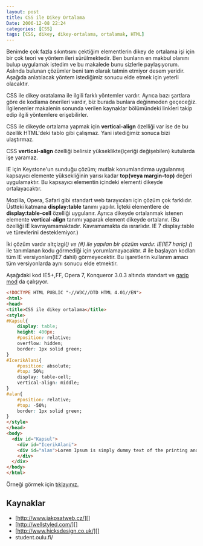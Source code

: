 ```yaml
---
layout: post
title: CSS ile Dikey Ortalama
Date: 2006-12-08 22:24
categories: [CSS]
tags: [CSS, dikey, dikey-ortalama, ortalamak, HTML]
---
```


Benimde çok fazla sıkıntısını çektiğim elementlerin dikey de ortalama
işi için bir çok teori ve yöntem ileri sürülmektedir. Ben bunların en
makbul olanını bulup uygulamak istedim ve bu makalede bunu sizlerle
paylaşıyorum. Aslında bulunan çözümler beni tam olarak tatmin etmiyor
desem yeridir. Aşağıda anlatılacak yöntem istediğimiz sonucu elde etmek
için yeterli olacaktır.

CSS ile dikey oratalama ile ilgili farklı yöntemler vardır. Ayrıca bazı
şartlara göre de kodlama önerileri vardır, biz burada bunlara değinmeden
geçeceğiz. İlgilenenler makalenin sonunda verilen kaynaklar bölümündeki
linkleri takip edip ilgili yöntemlere erişebilirler.

CSS ile dikeyde ortalama yapmak için **vertical-align** özelliği var ise
de bu özellik HTML'deki tablo gibi çalışmaz. Yani istediğimiz sonuca
bizi ulaştırmaz.

CSS **vertical-align** özelliği belirsiz yükseklikte(içeriği
değişebilen) kutularda işe yaramaz.

IE için Keystone'un sunduğu çözüm; mutlak konumlandırma uygulanmış
kapsayıcı elemente yüksekliğinin yarısı kadar **top(veya margin-top)**
değeri uygulamaktır. Bu kapsayıcı elementin içindeki elementi dikeyde
ortalayacaktır.

Mozilla, Opera, Safari gibi standart web tarayıcıları için çözüm çok
farklıdır. Üstteki katmana **display:table** tanımı yapılır. İçteki
elementlere de **display:table-cell** özelliği uygulanır. Ayrıca dikeyde
ortalanmak istenen elemente **vertical-align** tanımı yaparak element
dikeyde ortalanır. (Bu özelliği IE kavrayamamaktadır. Kavramamakta da
ısrarlıdır. IE 7 display:table ve türevlerini desteklemiyor.)

İki çözüm vardır altçizgi(_) ve (#) ile yapılan bir çözüm vardır.
IE(IE7 hariç) (_) ile tanımlanan kodu görmediği için yorumlamayacaktır.
\# ile başlayan kodları tüm IE versiyonları(IE7 dahil) görmeyecektir. Bu
işaretlerin kullanım amacı tüm versiyonlarda aynı sonucu elde etmektir.

Aşağıdaki kod IE5+,FF, Opera 7, Konqueror 3.0.3 altında standart ve
[garip mod][] da çalışıyor.

```html
<!DOCTYPE HTML PUBLIC "-//W3C//DTD HTML 4.01//EN">
<html>
<head>
<title>CSS ile dikey ortalama</title>
<style>
#Kapsul{
	display: table;
	height: 400px;
	#position: relative;
	overflow: hidden;
	border: 1px solid green;
}
#IcerikAlani{
	#position: absolute;
	#top: 50%;
	display: table-cell;
	vertical-align: middle;
}
#alan{
	#position: relative;
	#top: -50%;
	border: 1px solid green;
}
</style>
</head>
<body>
  <div id="Kapsul">
    <div id="IcerikAlani">
    <div id="alan">Lorem Ipsum is simply dummy text of the printing and typesetting  industry. Lorem Ipsum has been the industry's standard dummy text ever  since the 1500s, when an unknown printer took a galley of type and  scrambled it to make a type specimen book. </div>
    </div>
  </div>
</body>
</html>
```

Örneği görmek için [tıklayınız.][]

## Kaynaklar

-   [http://www.jakpsatweb.cz/][]
-   [http://wellstyled.com/][]
-   [http://www.hicksdesign.co.uk/][]
-   student.oulu.fi/

  [garip mod]: http://fatihhayrioglu.com/dogru-doctype-kullanimi/
  [tıklayınız.]: /dokumanlar/dikey_ortalama_ornek1.html
  [http://www.jakpsatweb.cz/]: http://www.jakpsatweb.cz/css/css-vertical-center-solution.html
  [http://wellstyled.com/]: http://wellstyled.com/singlelang.php?lang=en&page=css-single-line-vertical-centering.html
  [http://www.hicksdesign.co.uk/]: http://www.hicksdesign.co.uk/journal/how-to-vertical-centering-with-css
